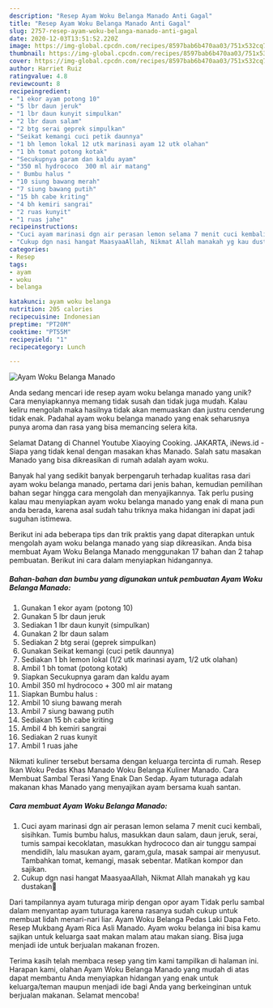 ```yaml
---
description: "Resep Ayam Woku Belanga Manado Anti Gagal"
title: "Resep Ayam Woku Belanga Manado Anti Gagal"
slug: 2757-resep-ayam-woku-belanga-manado-anti-gagal
date: 2020-12-03T13:51:52.220Z
image: https://img-global.cpcdn.com/recipes/8597bab6b470aa03/751x532cq70/ayam-woku-belanga-manado-foto-resep-utama.jpg
thumbnail: https://img-global.cpcdn.com/recipes/8597bab6b470aa03/751x532cq70/ayam-woku-belanga-manado-foto-resep-utama.jpg
cover: https://img-global.cpcdn.com/recipes/8597bab6b470aa03/751x532cq70/ayam-woku-belanga-manado-foto-resep-utama.jpg
author: Harriet Ruiz
ratingvalue: 4.8
reviewcount: 8
recipeingredient:
- "1 ekor ayam potong 10"
- "5 lbr daun jeruk"
- "1 lbr daun kunyit simpulkan"
- "2 lbr daun salam"
- "2 btg serai geprek simpulkan"
- "Seikat kemangi cuci petik daunnya"
- "1 bh lemon lokal 12 utk marinasi ayam 12 utk olahan"
- "1 bh tomat potong kotak"
- "Secukupnya garam dan kaldu ayam"
- "350 ml hydrococo  300 ml air matang"
- " Bumbu halus "
- "10 siung bawang merah"
- "7 siung bawang putih"
- "15 bh cabe kriting"
- "4 bh kemiri sangrai"
- "2 ruas kunyit"
- "1 ruas jahe"
recipeinstructions:
- "Cuci ayam marinasi dgn air perasan lemon selama 7 menit cuci kembali, sisihkan. Tumis bumbu halus, masukkan daun salam, daun jeruk, serai, tumis sampai kecoklatan, masukkan hydrococo dan air tunggu sampai mendidih, lalu masukan ayam, garam,gula, masak sampai air menyusut. Tambahkan tomat, kemangi, masak sebentar. Matikan kompor dan sajikan."
- "Cukup dgn nasi hangat MaasyaaAllah, Nikmat Allah manakah yg kau dustakan🙏"
categories:
- Resep
tags:
- ayam
- woku
- belanga

katakunci: ayam woku belanga 
nutrition: 205 calories
recipecuisine: Indonesian
preptime: "PT20M"
cooktime: "PT55M"
recipeyield: "1"
recipecategory: Lunch

---
```



![Ayam Woku Belanga Manado](https://img-global.cpcdn.com/recipes/8597bab6b470aa03/751x532cq70/ayam-woku-belanga-manado-foto-resep-utama.jpg)

Anda sedang mencari ide resep ayam woku belanga manado yang unik? Cara menyiapkannya memang tidak susah dan tidak juga mudah. Kalau keliru mengolah maka hasilnya tidak akan memuaskan dan justru cenderung tidak enak. Padahal ayam woku belanga manado yang enak seharusnya punya aroma dan rasa yang bisa memancing selera kita.

Selamat Datang di Channel Youtube Xiaoying Cooking. JAKARTA, iNews.id - Siapa yang tidak kenal dengan masakan khas Manado. Salah satu masakan Manado yang bisa dikreasikan di rumah adalah ayam woku.

Banyak hal yang sedikit banyak berpengaruh terhadap kualitas rasa dari ayam woku belanga manado, pertama dari jenis bahan, kemudian pemilihan bahan segar hingga cara mengolah dan menyajikannya. Tak perlu pusing kalau mau menyiapkan ayam woku belanga manado yang enak di mana pun anda berada, karena asal sudah tahu triknya maka hidangan ini dapat jadi suguhan istimewa.


Berikut ini ada beberapa tips dan trik praktis yang dapat diterapkan untuk mengolah ayam woku belanga manado yang siap dikreasikan. Anda bisa membuat Ayam Woku Belanga Manado menggunakan 17 bahan dan 2 tahap pembuatan. Berikut ini cara dalam menyiapkan hidangannya.

<!--inarticleads1-->

##### Bahan-bahan dan bumbu yang digunakan untuk pembuatan Ayam Woku Belanga Manado:

1. Gunakan 1 ekor ayam (potong 10)
1. Gunakan 5 lbr daun jeruk
1. Sediakan 1 lbr daun kunyit (simpulkan)
1. Gunakan 2 lbr daun salam
1. Sediakan 2 btg serai (geprek simpulkan)
1. Gunakan Seikat kemangi (cuci petik daunnya)
1. Sediakan 1 bh lemon lokal (1/2 utk marinasi ayam, 1/2 utk olahan)
1. Ambil 1 bh tomat (potong kotak)
1. Siapkan Secukupnya garam dan kaldu ayam
1. Ambil 350 ml hydrococo + 300 ml air matang
1. Siapkan  Bumbu halus :
1. Ambil 10 siung bawang merah
1. Ambil 7 siung bawang putih
1. Sediakan 15 bh cabe kriting
1. Ambil 4 bh kemiri sangrai
1. Sediakan 2 ruas kunyit
1. Ambil 1 ruas jahe


Nikmati kuliner tersebut bersama dengan keluarga tercinta di rumah. Resep Ikan Woku Pedas Khas Manado Woku Belanga Kuliner Manado. Cara Membuat Sambal Terasi Yang Enak Dan Sedap. Ayam tuturaga adalah makanan khas Manado yang menyajikan ayam bersama kuah santan. 

<!--inarticleads2-->

##### Cara membuat Ayam Woku Belanga Manado:

1. Cuci ayam marinasi dgn air perasan lemon selama 7 menit cuci kembali, sisihkan. Tumis bumbu halus, masukkan daun salam, daun jeruk, serai, tumis sampai kecoklatan, masukkan hydrococo dan air tunggu sampai mendidih, lalu masukan ayam, garam,gula, masak sampai air menyusut. Tambahkan tomat, kemangi, masak sebentar. Matikan kompor dan sajikan.
1. Cukup dgn nasi hangat MaasyaaAllah, Nikmat Allah manakah yg kau dustakan🙏


Dari tampilannya ayam tuturaga mirip dengan opor ayam Tidak perlu sambal dalam menyantap ayam tuturaga karena rasanya sudah cukup untuk membuat lidah menari-nari liar. Ayam Woku Belanga Pedas Laki Dapa Feto. Resep Mukbang Ayam Rica Asli Manado. Ayam woku belanga ini bisa kamu sajikan untuk keluarga saat makan malam atau makan siang. Bisa juga menjadi ide untuk berjualan makanan frozen. 

Terima kasih telah membaca resep yang tim kami tampilkan di halaman ini. Harapan kami, olahan Ayam Woku Belanga Manado yang mudah di atas dapat membantu Anda menyiapkan hidangan yang enak untuk keluarga/teman maupun menjadi ide bagi Anda yang berkeinginan untuk berjualan makanan. Selamat mencoba!
